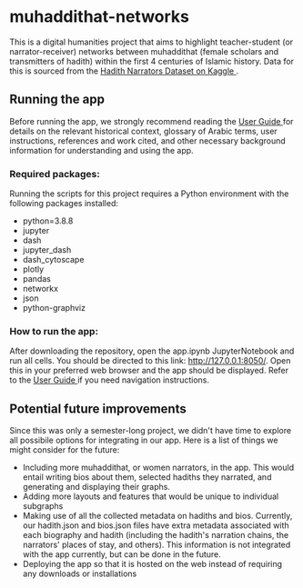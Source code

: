 # muhaddithat-networks

This is a digital humanities project that aims to highlight teacher-student (or narrator-receiver) networks between muhaddithat (female scholars and transmitters of hadith) within the first 4 centuries of Islamic history. Data for this is sourced from the <a href="https://www.kaggle.com/fahd09/hadith-narrators" title="A2"> Hadith Narrators Dataset on Kaggle </a>.

## Running the app

Before running the app, we strongly recommend reading the <a href="https://github.com/muhaddithat/muhaddithat-networks/userguide.pdf" title="A2"> User Guide </a> for details on the relevant historical context, glossary of Arabic terms, user instructions, references and work cited, and other necessary background information for understanding and using the app. 

### Required packages:

Running the scripts for this project requires a Python environment with the following packages installed:

- python=3.8.8
- jupyter
- dash
- jupyter_dash
- dash_cytoscape
- plotly
- pandas
- networkx
- json
- python-graphviz

### How to run the app:

After downloading the repository, open the app.ipynb JupyterNotebook and run all cells. You should be directed to this link: http://127.0.0.1:8050/. Open this in your preferred web browser and the app should be displayed. Refer to the <a href="https://github.com/muhaddithat/muhaddithat-networks/userguide.pdf" title="A2"> User Guide </a> if you need navigation instructions. 

## Potential future improvements

Since this was only a semester-long project, we didn't have time to explore all possibile options for integrating in our app. Here is a list of things we might consider for the future:
- Including more muhaddithat, or women narrators, in the app. This would entail writing bios about them, selected hadiths they narrated, and generating and displaying their graphs.
- Adding more layouts and features that would be unique to individual subgraphs
- Making use of all the collected metadata on hadiths and bios. Currently, our hadith.json and bios.json files have extra metadata associated with each biography and hadith (including the hadith's narration chains, the narrators' places of stay, and others). This information is not integrated with the app currently, but can be done in the future.
- Deploying the app so that it is hosted on the web instead of requiring any downloads or installations
